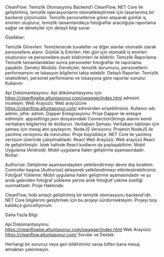
CleanFlow: Temizlik Otomasyonu Backend'i
CleanFlow, NET Core ile geliştirilmiş, temizlik operasyonlarını otomatikleştirmek için tasarlanmış bir backend çözümüdür. Temizlik personellerine görev atayarak günlük iş emirleri oluşturur, temizlik tamamlandıkça fotoğraflar aracılığıyla raporlama sağlar ve denetçiler için detaylı bilgi sunar.

Özellikler:

Temizlik Görevleri: Temizlenecek tuvaletler ve diğer alanlar otomatik olarak personellere atanır.
Günlük İş Emirleri: Her gün için otomatik iş emirleri oluşturulur ve personellere push bildirimleri ile bildirilir.
Temizlik Raporlama: Temizlik tamamlandıktan sonra personeller fotoğraflar ile raporlama yapabilir.
Denetçi Modülü: Denetçiler, temizlik durumunu, personellerin performansını ve lokasyon bilgilerini takip edebilir.
Detaylı Raporlar: Temizlik istatistikleri, personel performansı ve lokasyona göre raporlar sunulur.
Kullanım:

Api Dokümantasyonu: Api dökümantasyonu için https://cleanflowbe.altuntasonur.com/swagger/index.html adresini inceleyin.
Web Arayüzü: Web arayüzüne https://cleanflow.altuntasonur.com/ adresinden erişebilirsiniz. Kullanıcı adı: admin, şifre: admin.
Dapper Entegrasyonu: Proje Dapper ile entegre edilmiştir. appsettings.json dosyasındaki ConnectionStrings alanını kendi veritabanı bilgileriniz ile doldurun.
Veritabanı Şeması: Veritabanı tabloları için şeması için mesaj atın paylaşırım.
NodeJS Versiyonu: Projenin NodeJS ile yazılmış versiyonu da mevcuttur. Proje büyüdükçe .NET Core ile yazılmış versiyon üzerinde çalışılmaktadır.
React Web Arayüzü: Web arayüzü React ile geliştirilmiştir. İstek halinde React kodlarını da paylaşabilirim.
Mobil Uygulama (Android): Mobil uygulama halen geliştirme aşamasındadır.
Notlar:

Authorize: Geliştirme aşamasındayken yetkilendirmeyi devre dışı bıraktım. Controller başına [Authorize] ekleyerek yetkilendirmeyi etkinleştirebilirsiniz.
Fotoğraf Yükleme: Mobil uygulama halen geliştirme aşamasındadır ve şu anda galeriden fotoğraf yükleme yerine anlık fotoğraf çekme özelliği sunmaktadır.
Proje Hakkında:

CleanFlow, hobi amaçlı geliştirilmiş bir temizlik otomasyonu backend'idir. NET Core bilgilerimi geliştirmek için bu projeyi sürdürmekteyim. Projeyi boş kaldıkça güncelliyorum.

Daha Fazla Bilgi:

Api Dokümantasyonu: https://cleanflowbe.altuntasonur.com/swagger/index.html
Web Arayüzü: https://cleanflow.altuntasonur.com/
Sorular ve Destek:

Herhangi bir sorunuz veya geri bildiriminiz varsa lütfen bana mesaj atmaktan çekinmeyin.
